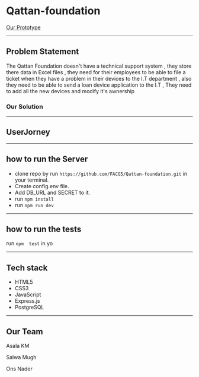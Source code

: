 # Qattan-foundation

[Our Prototype](https://www.figma.com/file/gr4zjSyliBV6CC1Dn6ezqJvJ/Triple-%22S%22?node-id=124%3A100)
___
## Problem Statement
The Qattan Foundation doesn't have a technical support system , they store there data in Excel files , they need for their employees to be able to file a ticket when they have a problem in their devices to the I.T department , also they need to be able to send a loan device application to the I.T , They need to add all the new devices and modify it's awnership

### Our Solution
___
## UserJorney
___
## how to run the Server

- clone repo by run `https://github.com/FACG5/Qattan-foundation.git` in your terminal.
- Create config.env file.
- Add DB_URL and SECRET to it.
- run `npm install`
- run `npm run dev`
___
## how to run the tests

run `npm  test` in yo
___
## Tech stack

- HTML5
- CSS3
- JavaScript
- Express.js
- PostgreSQL
___
## Our Team

Asala KM

Salwa Mugh

Ons Nader 


